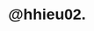 <!DOCTYPE html><html><head><title>Is my computer on fire?</title><meta name="viewport" content="width=device-width, initial-scale=1.0"><style>h1 {
  font-size: 76px;
  line-height: 76px;
  height: 76px;
  font-family: Helvetica, sans-serif;
  font-weight: bold;
  position: fixed;
  top: 50%;
  margin-top: -38px;
  width: 100%;
  text-align: center;
}</style></head><body><h1 title="Probably not...">@hhieu02.</h1><!-- Global site tag (gtag.js) - Google Analytics--><script async src="https://www.googletagmanager.com/gtag/js?id=UA-78973415-2"></script><script>window.dataLayer = window.dataLayer || [];
function gtag(){dataLayer.push(arguments);}
gtag('js', new Date());
gtag('config', 'UA-78973415-2');</script></body></html>
